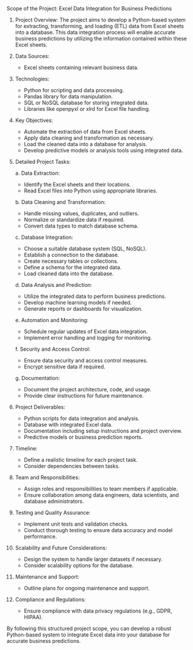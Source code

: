 Scope of the Project: Excel Data Integration for Business Predictions

1. Project Overview:
   The project aims to develop a Python-based system for extracting, transforming, and loading (ETL) data from Excel sheets into a database. This data integration process will enable accurate business predictions by utilizing the information contained within these Excel sheets.

2. Data Sources:
   - Excel sheets containing relevant business data.
   
3. Technologies:
   - Python for scripting and data processing.
   - Pandas library for data manipulation.
   - SQL or NoSQL database for storing integrated data.
   - Libraries like openpyxl or xlrd for Excel file handling.

4. Key Objectives:
   - Automate the extraction of data from Excel sheets.
   - Apply data cleaning and transformation as necessary.
   - Load the cleaned data into a database for analysis.
   - Develop predictive models or analysis tools using integrated data.

5. Detailed Project Tasks:

   a. Data Extraction:
      - Identify the Excel sheets and their locations.
      - Read Excel files into Python using appropriate libraries.
      
   b. Data Cleaning and Transformation:
      - Handle missing values, duplicates, and outliers.
      - Normalize or standardize data if required.
      - Convert data types to match database schema.
      
   c. Database Integration:
      - Choose a suitable database system (SQL, NoSQL).
      - Establish a connection to the database.
      - Create necessary tables or collections.
      - Define a schema for the integrated data.
      - Load cleaned data into the database.

   d. Data Analysis and Prediction:
      - Utilize the integrated data to perform business predictions.
      - Develop machine learning models if needed.
      - Generate reports or dashboards for visualization.

   e. Automation and Monitoring:
      - Schedule regular updates of Excel data integration.
      - Implement error handling and logging for monitoring.
      
   f. Security and Access Control:
      - Ensure data security and access control measures.
      - Encrypt sensitive data if required.
      
   g. Documentation:
      - Document the project architecture, code, and usage.
      - Provide clear instructions for future maintenance.

6. Project Deliverables:
   - Python scripts for data integration and analysis.
   - Database with integrated Excel data.
   - Documentation including setup instructions and project overview.
   - Predictive models or business prediction reports.

7. Timeline:
   - Define a realistic timeline for each project task.
   - Consider dependencies between tasks.

8. Team and Responsibilities:
   - Assign roles and responsibilities to team members if applicable.
   - Ensure collaboration among data engineers, data scientists, and database administrators.

9. Testing and Quality Assurance:
   - Implement unit tests and validation checks.
   - Conduct thorough testing to ensure data accuracy and model performance.

10. Scalability and Future Considerations:
    - Design the system to handle larger datasets if necessary.
    - Consider scalability options for the database.

11. Maintenance and Support:
    - Outline plans for ongoing maintenance and support.

12. Compliance and Regulations:
    - Ensure compliance with data privacy regulations (e.g., GDPR, HIPAA).

By following this structured project scope, you can develop a robust Python-based system to integrate Excel data into your database for accurate business predictions.
